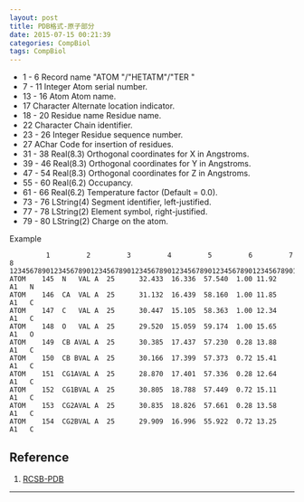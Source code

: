 ```yaml
---
layout: post
title: PDB格式-原子部分
date: 2015-07-15 00:21:39
categories: CompBiol
tags: CompBiol
---
```


-  1 -  6        Record name     "ATOM  "/"HETATM"/"TER   "                                          
-  7 - 11        Integer         Atom serial number.                   
- 13 - 16        Atom            Atom name.                            
- 17             Character       Alternate location indicator.         
- 18 - 20        Residue name    Residue name.                         
- 22             Character       Chain identifier.                     
- 23 - 26        Integer         Residue sequence number.              
- 27             AChar           Code for insertion of residues.       
- 31 - 38        Real(8.3)       Orthogonal coordinates for X in Angstroms.                       
- 39 - 46        Real(8.3)       Orthogonal coordinates for Y in Angstroms.                            
- 47 - 54        Real(8.3)       Orthogonal coordinates for Z in Angstroms.                            
- 55 - 60        Real(6.2)       Occupancy.                            
- 61 - 66        Real(6.2)       Temperature factor (Default = 0.0).                   
- 73 - 76        LString(4)      Segment identifier, left-justified.   
- 77 - 78        LString(2)      Element symbol, right-justified.      
- 79 - 80        LString(2)      Charge on the atom. 

Example

~~~
         1         2         3         4         5         6         7         8
12345678901234567890123456789012345678901234567890123456789012345678901234567890
ATOM    145  N   VAL A  25      32.433  16.336  57.540  1.00 11.92      A1   N
ATOM    146  CA  VAL A  25      31.132  16.439  58.160  1.00 11.85      A1   C
ATOM    147  C   VAL A  25      30.447  15.105  58.363  1.00 12.34      A1   C
ATOM    148  O   VAL A  25      29.520  15.059  59.174  1.00 15.65      A1   O
ATOM    149  CB AVAL A  25      30.385  17.437  57.230  0.28 13.88      A1   C
ATOM    150  CB BVAL A  25      30.166  17.399  57.373  0.72 15.41      A1   C
ATOM    151  CG1AVAL A  25      28.870  17.401  57.336  0.28 12.64      A1   C
ATOM    152  CG1BVAL A  25      30.805  18.788  57.449  0.72 15.11      A1   C
ATOM    153  CG2AVAL A  25      30.835  18.826  57.661  0.28 13.58      A1   C
ATOM    154  CG2BVAL A  25      29.909  16.996  55.922  0.72 13.25      A1   C
~~~

## Reference
1. [RCSB-PDB](http://deposit.rcsb.org/adit/docs/pdb_atom_format.html)

------
